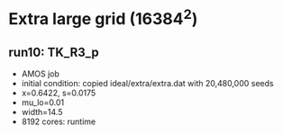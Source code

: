 # Extra large grid (16384<sup>2</sup>)

## run10: TK_R3_p
* AMOS job
* initial condition: copied ideal/extra/extra.dat with 20,480,000 seeds
* x=0.6422, s=0.0175 
* mu_lo=0.01
* width=14.5
* 8192 cores: runtime

